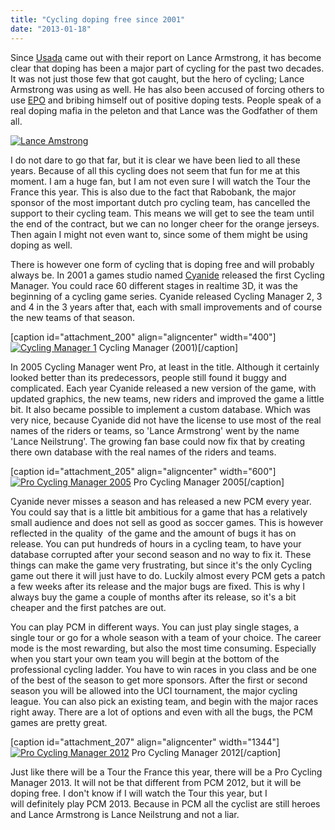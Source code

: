 ```yaml
---
title: "Cycling doping free since 2001"
date: "2013-01-18"
---
```


Since [Usada](http://en.wikipedia.org/wiki/USADA) came out with their report on Lance Armstrong, it has become clear that doping has been a major part of cycling for the past two decades. It was not just those few that got caught, but the hero of cycling; Lance Armstrong was using as well. He has also been accused of forcing others to use [EPO](http://en.wikipedia.org/wiki/Erythropoietin) and bribing himself out of positive doping tests. People speak of a real doping mafia in the peleton and that Lance was the Godfather of them all.

[![Lance Amstrong](images/Lance-Amstrong.jpg)](http://www.legenddiaries.com/articles/cycling-doping-free-since-2001/attachment/lance-amstrong/)

I do not dare to go that far, but it is clear we have been lied to all these years. Because of all this cycling does not seem that fun for me at this moment. I am a huge fan, but I am not even sure I will watch the Tour the France this year. This is also due to the fact that Rabobank, the major sponsor of the most important dutch pro cycling team, has cancelled the support to their cycling team. This means we will get to see the team until the end of the contract, but we can no longer cheer for the orange jerseys. Then again I might not even want to, since some of them might be using doping as well.

There is however one form of cycling that is doping free and will probably always be. In 2001 a games studio named [Cyanide](http://en.wikipedia.org/wiki/Cyanide_(Studio)) released the first Cycling Manager. You could race 60 different stages in realtime 3D, it was the beginning of a cycling game series. Cyanide released Cycling Manager 2, 3 and 4 in the 3 years after that, each with small improvements and of course the new teams of that season.

\[caption id="attachment\_200" align="aligncenter" width="400"\][![Cycling Manager 1](images/Cycling-Manager-2001.jpg)](http://www.legenddiaries.com/articles/cycling-doping-free-since-2001/attachment/cycling-manager-2001/) Cycling Manager (2001)\[/caption\]

In 2005 Cycling Manager went Pro, at least in the title. Although it certainly looked better than its predecessors, people still found it buggy and complicated. Each year Cyanide released a new version of the game, with updated graphics, the new teams, new riders and improved the game a little bit. It also became possible to implement a custom database. Which was very nice, because Cyanide did not have the license to use most of the real names of the riders or teams, so 'Lance Armstrong' went by the name 'Lance Neilstrung'. The growing fan base could now fix that by creating there own database with the real names of the riders and teams.

\[caption id="attachment\_205" align="aligncenter" width="600"\][![Pro Cycling Manager 2005](images/Pro-Cycling-Manager-2005.jpg)](http://www.legenddiaries.com/articles/cycling-doping-free-since-2001/attachment/pro-cycling-manager-2005/) Pro Cycling Manager 2005\[/caption\]

Cyanide never misses a season and has released a new PCM every year. You could say that is a little bit ambitious for a game that has a relatively small audience and does not sell as good as soccer games. This is however reflected in the quality  of the game and the amount of bugs it has on release. You can put hundreds of hours in a cycling team, to have your database corrupted after your second season and no way to fix it. These things can make the game very frustrating, but since it's the only Cycling game out there it will just have to do. Luckily almost every PCM gets a patch a few weeks after its release and the major bugs are fixed. This is why I always buy the game a couple of months after its release, so it's a bit cheaper and the first patches are out.

You can play PCM in different ways. You can just play single stages, a single tour or go for a whole season with a team of your choice. The career mode is the most rewarding, but also the most time consuming. Especially when you start your own team you will begin at the bottom of the professional cycling ladder. You have to win races in you class and be one of the best of the season to get more sponsors. After the first or second season you will be allowed into the UCI tournament, the major cycling league. You can also pick an existing team, and begin with the major races right away. There are a lot of options and even with all the bugs, the PCM games are pretty great.

\[caption id="attachment\_207" align="aligncenter" width="1344"\][![Pro Cycling Manager 2012](images/Pro-Cycling-Manager-2012.jpg)](http://www.legenddiaries.com/articles/cycling-doping-free-since-2001/attachment/pro-cycling-manager-2012/) Pro Cycling Manager 2012\[/caption\]

Just like there will be a Tour the France this year, there will be a Pro Cycling Manager 2013. It will not be that different from PCM 2012, but it will be doping free. I don't know if I will watch the Tour this year, but I will definitely play PCM 2013. Because in PCM all the cyclist are still heroes and Lance Armstrong is Lance Neilstrung and not a liar.

